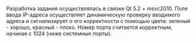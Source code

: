 Разработка задания осуществлялась в связке Qt 5.2 + msvc2010.
Поле ввода IP-адреса осуществляет динамическую проверку вводимого адреса и сигнализирует о его корректности с помощью цвета: зеленый - хорошо, красный - плохо. Номер порта считается корректным, начиная с 1024 (ниже системные порты).